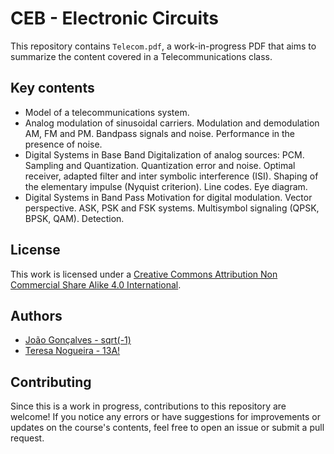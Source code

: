 # CEB - Electronic Circuits

This repository contains `Telecom.pdf`, a work-in-progress PDF that aims to summarize the content covered in a Telecommunications class.

## Key contents

- Model of a telecommunications system.
- Analog modulation of sinusoidal carriers. Modulation and demodulation AM, FM and PM. Bandpass signals and noise. Performance in the presence of noise.
- Digital Systems in Base Band Digitalization of analog sources: PCM. Sampling and Quantization. Quantization error and noise. Optimal receiver, adapted filter and inter symbolic interference (ISI). Shaping of the elementary impulse (Nyquist criterion). Line codes. Eye diagram. 
- Digital Systems in Band Pass Motivation for digital modulation. Vector perspective. ASK, PSK and FSK systems. Multisymbol signaling (QPSK, BPSK, QAM). Detection.  

## License

This work is licensed under a [Creative Commons Attribution Non Commercial Share Alike 4.0 International][cc-by-nc-sa].

[cc-by-nc-sa]: https://creativecommons.org/licenses/by-nc-sa/4.0/legalcode

## Authors

- [João Gonçalves - sqrt(-1)](https://github.com/eusouojoao)
- [Teresa Nogueira - 13A!](https://github.com/FrolickingAsteroid)

## Contributing

Since this is a work in progress, contributions to this repository are welcome! If you notice any errors or have suggestions for improvements or updates on the course's contents, feel free to open an issue or submit a pull request.
